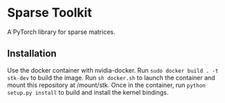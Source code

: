 # Sparse Toolkit

A PyTorch library for sparse matrices.

## Installation

Use the docker container with nvidia-docker. Run `sudo docker build . -t stk-dev` to build the image. Run `sh docker.sh` to launch the container and mount this repository at /mount/stk. Once in the container, run `python setup.py install` to build and install the kernel bindings.
